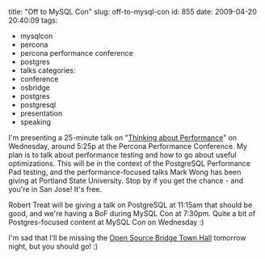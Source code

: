title: "Off to MySQL Con"
slug: off-to-mysql-con
id: 855
date: 2009-04-20 20:40:09
tags: 
- mysqlcon
- percona
- percona performance conference
- postgres
- talks
categories: 
- conference
- osbridge
- postgres
- postgresql
- presentation
- speaking

I'm presenting a 25-minute talk on "[Thinking about Performance](http://conferences.percona.com/percona-performance-conference-2009/schedule.html)" on Wednesday, around 5:25p at the Percona Performance Conference.  My plan is to talk about performance testing and how to go about useful optimizations.  This will be in the context of the PostgreSQL Performance Pad testing, and the performance-focused talks Mark Wong has been giving at Portland State University. Stop by if you get the chance - and you're in San Jose!  It's free.

Robert Treat will be giving a talk on PostgreSQL at 11:15am that should be good, and we're having a BoF during MySQL Con at 7:30pm. Quite a bit of Postgres-focused content at MySQL Con on Wednesday :)

I'm sad that I'll be missing the [Open Source Bridge Town Hall](http://opensourcebridge.org/2009/04/next-town-hall-meeting-is-april-21-2009/) tomorrow night, but you should go!  :)
